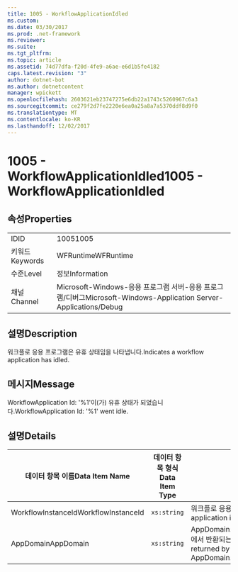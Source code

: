 ```yaml
---
title: 1005 - WorkflowApplicationIdled
ms.custom: 
ms.date: 03/30/2017
ms.prod: .net-framework
ms.reviewer: 
ms.suite: 
ms.tgt_pltfrm: 
ms.topic: article
ms.assetid: 74d77dfa-f20d-4fe9-a6ae-e6d1b5fe4182
caps.latest.revision: "3"
author: dotnet-bot
ms.author: dotnetcontent
manager: wpickett
ms.openlocfilehash: 2603621eb23747275e6db22a1743c5260967c6a3
ms.sourcegitcommit: ce279f2d7fe2220e6ea0a25a8a7a5370ddf8d9f0
ms.translationtype: MT
ms.contentlocale: ko-KR
ms.lasthandoff: 12/02/2017
---
```

# <a name="1005---workflowapplicationidled"></a><span data-ttu-id="d1b71-102">1005 - WorkflowApplicationIdled</span><span class="sxs-lookup"><span data-stu-id="d1b71-102">1005 - WorkflowApplicationIdled</span></span>
## <a name="properties"></a><span data-ttu-id="d1b71-103">속성</span><span class="sxs-lookup"><span data-stu-id="d1b71-103">Properties</span></span>  
  
|||  
|-|-|  
|<span data-ttu-id="d1b71-104">ID</span><span class="sxs-lookup"><span data-stu-id="d1b71-104">ID</span></span>|<span data-ttu-id="d1b71-105">1005</span><span class="sxs-lookup"><span data-stu-id="d1b71-105">1005</span></span>|  
|<span data-ttu-id="d1b71-106">키워드</span><span class="sxs-lookup"><span data-stu-id="d1b71-106">Keywords</span></span>|<span data-ttu-id="d1b71-107">WFRuntime</span><span class="sxs-lookup"><span data-stu-id="d1b71-107">WFRuntime</span></span>|  
|<span data-ttu-id="d1b71-108">수준</span><span class="sxs-lookup"><span data-stu-id="d1b71-108">Level</span></span>|<span data-ttu-id="d1b71-109">정보</span><span class="sxs-lookup"><span data-stu-id="d1b71-109">Information</span></span>|  
|<span data-ttu-id="d1b71-110">채널</span><span class="sxs-lookup"><span data-stu-id="d1b71-110">Channel</span></span>|<span data-ttu-id="d1b71-111">Microsoft-Windows-응용 프로그램 서버-응용 프로그램/디버그</span><span class="sxs-lookup"><span data-stu-id="d1b71-111">Microsoft-Windows-Application Server-Applications/Debug</span></span>|  
  
## <a name="description"></a><span data-ttu-id="d1b71-112">설명</span><span class="sxs-lookup"><span data-stu-id="d1b71-112">Description</span></span>  
 <span data-ttu-id="d1b71-113">워크플로 응용 프로그램은 유휴 상태임을 나타냅니다.</span><span class="sxs-lookup"><span data-stu-id="d1b71-113">Indicates a workflow application has idled.</span></span>  
  
## <a name="message"></a><span data-ttu-id="d1b71-114">메시지</span><span class="sxs-lookup"><span data-stu-id="d1b71-114">Message</span></span>  
 <span data-ttu-id="d1b71-115">WorkflowApplication Id: '%1'이(가) 유휴 상태가 되었습니다.</span><span class="sxs-lookup"><span data-stu-id="d1b71-115">WorkflowApplication Id: '%1' went idle.</span></span>  
  
## <a name="details"></a><span data-ttu-id="d1b71-116">설명</span><span class="sxs-lookup"><span data-stu-id="d1b71-116">Details</span></span>  
  
|<span data-ttu-id="d1b71-117">데이터 항목 이름</span><span class="sxs-lookup"><span data-stu-id="d1b71-117">Data Item Name</span></span>|<span data-ttu-id="d1b71-118">데이터 항목 형식</span><span class="sxs-lookup"><span data-stu-id="d1b71-118">Data Item Type</span></span>|<span data-ttu-id="d1b71-119">설명</span><span class="sxs-lookup"><span data-stu-id="d1b71-119">Description</span></span>|  
|--------------------|--------------------|-----------------|  
|<span data-ttu-id="d1b71-120">WorkflowInstanceId</span><span class="sxs-lookup"><span data-stu-id="d1b71-120">WorkflowInstanceId</span></span>|`xs:string`|<span data-ttu-id="d1b71-121">워크플로 응용 프로그램 ID</span><span class="sxs-lookup"><span data-stu-id="d1b71-121">The workflow application id</span></span>|  
|<span data-ttu-id="d1b71-122">AppDomain</span><span class="sxs-lookup"><span data-stu-id="d1b71-122">AppDomain</span></span>|`xs:string`|<span data-ttu-id="d1b71-123">AppDomain.CurrentDomain.FriendlyName에서 반환되는 문자열입니다.</span><span class="sxs-lookup"><span data-stu-id="d1b71-123">The string returned by AppDomain.CurrentDomain.FriendlyName.</span></span>|
